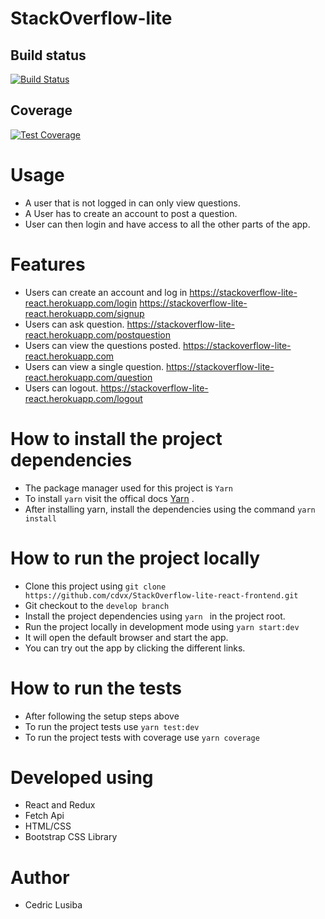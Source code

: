 # StackOverflow-lite 

## Build status

[![Build Status](https://travis-ci.com/cdvx/StackOverflow-lite-react-frontend.svg?branch=develop)](https://travis-ci.com/cdvx/StackOverflow-lite-react-frontend)

## Coverage
[![Test Coverage](https://api.codeclimate.com/v1/badges/bf43aa0b46ef51c53e13/test_coverage)](https://codeclimate.com/github/cdvx/StackOverflow-lite-react-frontend/test_coverage)



# Usage
-   A user that is not logged in can only view questions.
-   A User has to create an account to post a question.
-   User can then login and have access to all the other parts of the app.

# Features

-   Users can create an account and log in
https://stackoverflow-lite-react.herokuapp.com/login
https://stackoverflow-lite-react.herokuapp.com/signup
-   Users can ask question.
https://stackoverflow-lite-react.herokuapp.com/postquestion
-   Users can view the questions posted.
https://stackoverflow-lite-react.herokuapp.com
-   Users can view a single question.
https://stackoverflow-lite-react.herokuapp.com/question
-   Users can logout.
https://stackoverflow-lite-react.herokuapp.com/logout

# How to install the project dependencies
- The package manager used for this project is `Yarn`
- To install ` yarn ` visit the offical docs [Yarn](https://yarnpkg.com/en/docs/install#mac-stable) .
- After installing yarn, install the dependencies using the command `yarn install `

# How to run the project locally

-   Clone this project using `git clone https://github.com/cdvx/StackOverflow-lite-react-frontend.git`
-   Git checkout to the `develop branch`
-   Install the project dependencies using `yarn ` in the project root.
-   Run the project locally in development mode using `yarn start:dev`
-   It will open the default browser and start the app.
-   You can try out the app by clicking the different links.

# How to run the tests

-   After following the setup steps above
-   To run the project tests use `yarn test:dev`
-   To run the project tests with coverage use `yarn coverage`


# Developed using

-   React and Redux
-   Fetch Api
-   HTML/CSS
-   Bootstrap CSS Library

# Author
-   Cedric Lusiba

